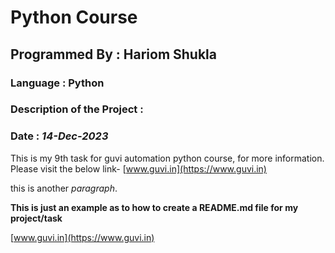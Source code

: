 # Python Course
## Programmed By : Hariom Shukla
### Language : Python
### Description of the Project :
### Date : *14-Dec-2023*
This is my 9th task for guvi automation python course, for more information. Please visit the below link-
[www.guvi.in](https://www.guvi.in)

this is another *paragraph*.


**This is just an example as to how to create a README.md file for my project/task**


[www.guvi.in](https://www.guvi.in)

